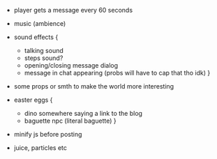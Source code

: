 * player gets a message every 60 seconds
* music (ambience)

* sound effects {
	* talking sound
	* steps sound?
	* opening/closing message dialog
	* message in chat appearing (probs will have to cap that tho idk)
}

* some props or smth to make the world more interesting

* easter eggs {
	* dino somewhere saying a link to the blog
	* baguette npc (literal baguette)
}

* minify js before posting
* juice, particles etc
